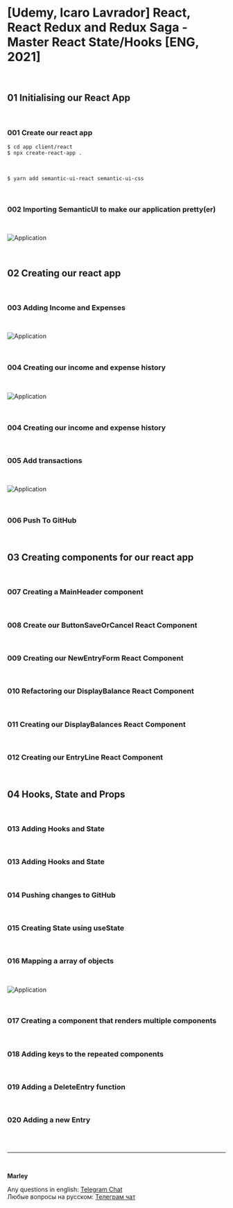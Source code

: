 # [Udemy, Icaro Lavrador] React, React Redux and Redux Saga - Master React State/Hooks [ENG, 2021]

<br/>

## 01 Initialising our React App

<br/>

### 001 Create our react app

    $ cd app client/react
    $ npx create-react-app .

<br/>

    $ yarn add semantic-ui-react semantic-ui-css

<br/>

### 002 Importing SemanticUI to make our application pretty(er)

<br/>

![Application](/img/pic-m01-p01.png?raw=true)

<br/>

## 02 Creating our react app

<br/>

### 003 Adding Income and Expenses

<br/>

![Application](/img/pic-m02-p01.png?raw=true)

<br/>

### 004 Creating our income and expense history

<br/>

![Application](/img/pic-m02-p02.png?raw=true)

<br/>

### 004 Creating our income and expense history

<br/>

### 005 Add transactions

<br/>

![Application](/img/pic-m02-p03.png?raw=true)

<br/>

### 006 Push To GitHub

<br/>

## 03 Creating components for our react app

<br/>

### 007 Creating a MainHeader component

<br/>

### 008 Create our ButtonSaveOrCancel React Component

<br/>

### 009 Creating our NewEntryForm React Component

<br/>

### 010 Refactoring our DisplayBalance React Component

<br/>

### 011 Creating our DisplayBalances React Component

<br/>

### 012 Creating our EntryLine React Component

<br/>

## 04 Hooks, State and Props

<br/>

### 013 Adding Hooks and State

<br/>

### 013 Adding Hooks and State

<br/>

### 014 Pushing changes to GitHub

<br/>

### 015 Creating State using useState

<br/>

### 016 Mapping a array of objects

<br/>

![Application](/img/pic-m04-p01.png?raw=true)

<br/>

### 017 Creating a component that renders multiple components

<br/>

### 018 Adding keys to the repeated components

<br/>

### 019 Adding a DeleteEntry function

<br/>

### 020 Adding a new Entry

<br/><br/>

---

<br/>

**Marley**

Any questions in english: <a href="https://jsdev.org/chat/">Telegram Chat</a>  
Любые вопросы на русском: <a href="https://jsdev.ru/chat/">Телеграм чат</a>
